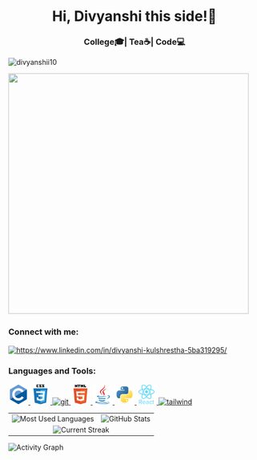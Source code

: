 <h1 align="center">Hi, Divyanshi this side!👋</h1>
<h3 align="center">College🎓| Tea☕️| Code💻</h3>

<p align="left"> <img src="https://komarev.com/ghpvc/?username=divyanshii10&label=Profile%20views&color=0e75b6&style=flat" alt="divyanshii10" /> </p>
<img src="https://media0.giphy.com/media/v1.Y2lkPTc5MGI3NjExbjFzNzQ0dnBldG1yNGFnOHgxOGt3eXZnbjVjejk1azY1eWZhM2p1OSZlcD12MV9pbnRlcm5hbF9naWZfYnlfaWQmY3Q9Zw/XbJYBCi69nyVOffLIU/giphy.gif" width="480" height="480" />


<h3 align="left">Connect with me:</h3>
<p align="left">
<a href="https://linkedin.com/in/https://www.linkedin.com/in/divyanshi-kulshrestha-5ba319295/" target="blank"><img align="center" src="https://raw.githubusercontent.com/rahuldkjain/github-profile-readme-generator/master/src/images/icons/Social/linked-in-alt.svg" alt="https://www.linkedin.com/in/divyanshi-kulshrestha-5ba319295/" height="30" width="40" /></a>
</p>

<h3 align="left">Languages and Tools:</h3>
<p align="left"> <a href="https://www.cprogramming.com/" target="_blank" rel="noreferrer"> <img src="https://raw.githubusercontent.com/devicons/devicon/master/icons/c/c-original.svg" alt="c" width="40" height="40"/> </a> <a href="https://www.w3schools.com/css/" target="_blank" rel="noreferrer"> <img src="https://raw.githubusercontent.com/devicons/devicon/master/icons/css3/css3-original-wordmark.svg" alt="css3" width="40" height="40"/> </a> <a href="https://git-scm.com/" target="_blank" rel="noreferrer"> <img src="https://www.vectorlogo.zone/logos/git-scm/git-scm-icon.svg" alt="git" width="40" height="40"/> </a> <a href="https://www.w3.org/html/" target="_blank" rel="noreferrer"> <img src="https://raw.githubusercontent.com/devicons/devicon/master/icons/html5/html5-original-wordmark.svg" alt="html5" width="40" height="40"/> </a> <a href="https://www.java.com" target="_blank" rel="noreferrer"> <img src="https://raw.githubusercontent.com/devicons/devicon/master/icons/java/java-original.svg" alt="java" width="40" height="40"/> </a> <a href="https://www.python.org" target="_blank" rel="noreferrer"> <img src="https://raw.githubusercontent.com/devicons/devicon/master/icons/python/python-original.svg" alt="python" width="40" height="40"/> </a> <a href="https://reactjs.org/" target="_blank" rel="noreferrer"> <img src="https://raw.githubusercontent.com/devicons/devicon/master/icons/react/react-original-wordmark.svg" alt="react" width="40" height="40"/> </a> <a href="https://tailwindcss.com/" target="_blank" rel="noreferrer"> <img src="https://www.vectorlogo.zone/logos/tailwindcss/tailwindcss-icon.svg" alt="tailwind" width="40" height="40"/> </a> </p>


<table>
  <tr>
    <td><img src="https://github-readme-stats.vercel.app/api/top-langs/?username=divyanshii10&layout=compact&theme=dark" alt="Most Used Languages"></td>
    <td><img src="https://github-readme-stats.vercel.app/api?username=divyanshii10&show_icons=true&theme=dark" alt="GitHub Stats"></td>
  </tr>
  <tr>
    <td colspan="2" align="center"><img src="https://github-readme-streak-stats.herokuapp.com/?user=divyanshii10&theme=dark" alt="Current Streak"></td>
  </tr>
</table>

![Activity Graph](https://github-readme-activity-graph.vercel.app/graph?username=divyanshii10&theme=react-dark)



<br clear="both">


###
